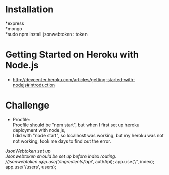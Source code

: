 # Installation  
 *express  
 *mongo  
 *sudo npm install jsonwebtoken : token  


# Getting Started on Heroku with Node.js  
  * http://devcenter.heroku.com/articles/getting-started-with-nodejs#introduction  

# Challenge  
 * Procfile:  
   Procfile should be "npm start", but when I first set up heroku deployment with node.js,  
   I did with "node start", so localhost was working, but my heroku was not not working, took me days to find out the error.  

 *JsonWebtoken set up  
  Jsonwebtoken should be set up before index routing.  
      //jsonwebtoken
        app.use('/ingredients/api*', authApi);
        app.use('/', index);
        app.use('/users', users);  
